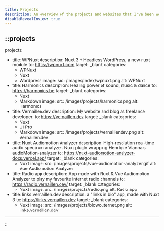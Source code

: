 ```yaml
---
title: Projects
description: An overview of the projects and websites that I've been working on lately.
disableRevealInview: true
---
```


::projects
---
projects:
  - title: WPNuxt
    description: Nuxt 3 + Headless WordPress, a new nuxt module
    to: https://wpnuxt.com
    target: _blank
    categories:
     - WPNuxt
     - Nuxt
     - Wordpress
    image:
      src: /images/index/wpnuxt.png
      alt: WPNuxt
  - title: Harmonics
    description: Healing power of sound, music & dance
    to: https://harmonics.be
    target: _blank
    categories:
     - Nuxt
     - Markdown
    image:
      src: /images/projects/harmonics.png
      alt: Harmonics
  - title: Vernaillen.dev
    description: My website and blog as freelance developer.
    to: https://vernaillen.dev
    target: _blank
    categories:
     - Nuxt
     - UI Pro
     - Markdown
    image:
      src: /images/projects/vernaillendev.png
      alt: Vernaillen.dev
  - title: Nuxt Audiomotion Analyzer
    description: High-resolution real-time audio spectrum analyzer. Nuxt plugin wrapping Henrique Vianna's audioMotion-analyzer
    to: https://nuxt-audiomotion-analyzer-docs.vercel.app/
    target: _blank
    categories:
     - Nuxt
    image:
      src: /images/projects/vue-audiomotion-analyzer.gif
      alt: Vue Audiomotion Analyzer
  - title: Radio app
    description: App made with Nuxt & Vue Audiomotion Analyzer to play my favourite internet radio channels
    to: https://radio.vernaillen.dev/
    target: _blank
    categories:
     - Nuxt
    image:
      src: /images/projects/radio.png
      alt: Radio app
  - title: links.vernaillen.dev
    description: a "links in bio" app, made with Nuxt 3
    to: https://links.vernaillen.dev
    target: _blank
    categories:
     - Nuxt
    image:
      src: /images/projects/biowouternet.png
      alt: links.vernaillen.dev
---
::
